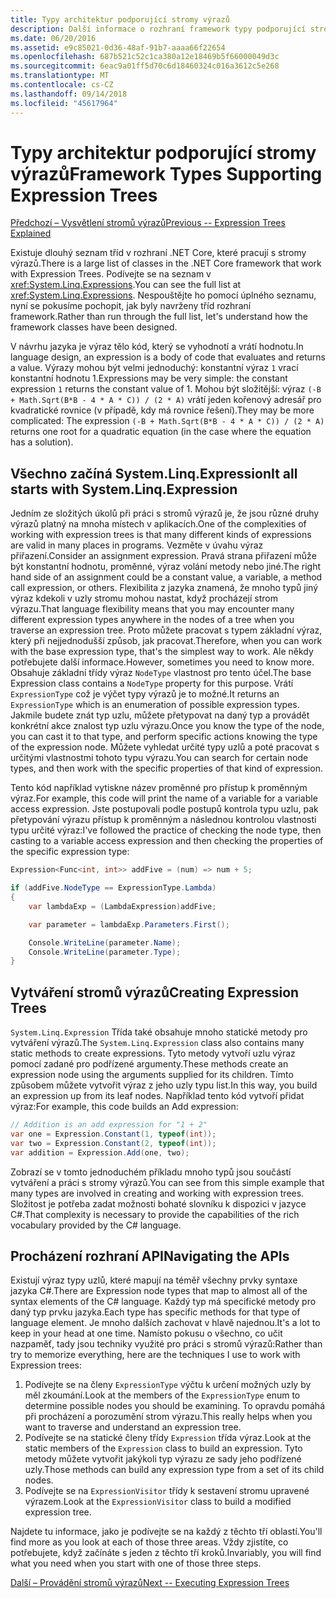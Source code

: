 ```yaml
---
title: Typy architektur podporující stromy výrazů
description: Další informace o rozhraní framework typy podporující stromy výrazů, vytváření stromů výrazů a techniky pro práci s strom výrazu rozhraní API.
ms.date: 06/20/2016
ms.assetid: e9c85021-0d36-48af-91b7-aaaa66f22654
ms.openlocfilehash: 687b521c52c1ca380a12e18469b5f66000049d3c
ms.sourcegitcommit: 6eac9a01ff5d70c6d18460324c016a3612c5e268
ms.translationtype: MT
ms.contentlocale: cs-CZ
ms.lasthandoff: 09/14/2018
ms.locfileid: "45617964"
---
```

# <a name="framework-types-supporting-expression-trees"></a><span data-ttu-id="c1bca-103">Typy architektur podporující stromy výrazů</span><span class="sxs-lookup"><span data-stu-id="c1bca-103">Framework Types Supporting Expression Trees</span></span>

[<span data-ttu-id="c1bca-104">Předchozí – Vysvětlení stromů výrazů</span><span class="sxs-lookup"><span data-stu-id="c1bca-104">Previous -- Expression Trees Explained</span></span>](expression-trees-explained.md)

<span data-ttu-id="c1bca-105">Existuje dlouhý seznam tříd v rozhraní .NET Core, které pracují s stromy výrazů.</span><span class="sxs-lookup"><span data-stu-id="c1bca-105">There is a large list of classes in the .NET Core framework that work with Expression Trees.</span></span>
<span data-ttu-id="c1bca-106">Podívejte se na seznam v <xref:System.Linq.Expressions>.</span><span class="sxs-lookup"><span data-stu-id="c1bca-106">You can see the full list at <xref:System.Linq.Expressions>.</span></span>
<span data-ttu-id="c1bca-107">Nespouštějte ho pomocí úplného seznamu, nyní se pokusíme pochopit, jak byly navrženy tříd rozhraní framework.</span><span class="sxs-lookup"><span data-stu-id="c1bca-107">Rather than run through the full list, let's understand how the framework classes have been designed.</span></span>

<span data-ttu-id="c1bca-108">V návrhu jazyka je výraz tělo kód, který se vyhodnotí a vrátí hodnotu.</span><span class="sxs-lookup"><span data-stu-id="c1bca-108">In language design, an expression is a body of code that evaluates and returns a value.</span></span> <span data-ttu-id="c1bca-109">Výrazy mohou být velmi jednoduchý: konstantní výraz `1` vrací konstantní hodnotu 1.</span><span class="sxs-lookup"><span data-stu-id="c1bca-109">Expressions may be very simple: the constant expression `1` returns the constant value of 1.</span></span> <span data-ttu-id="c1bca-110">Mohou být složitější: výraz `(-B + Math.Sqrt(B*B - 4 * A * C)) / (2 * A)` vrátí jeden kořenový adresář pro kvadratické rovnice (v případě, kdy má rovnice řešení).</span><span class="sxs-lookup"><span data-stu-id="c1bca-110">They may be more complicated: The expression `(-B + Math.Sqrt(B*B - 4 * A * C)) / (2 * A)` returns one root for a quadratic equation (in the case where the equation has a solution).</span></span>  

## <a name="it-all-starts-with-systemlinqexpression"></a><span data-ttu-id="c1bca-111">Všechno začíná System.Linq.Expression</span><span class="sxs-lookup"><span data-stu-id="c1bca-111">It all starts with System.Linq.Expression</span></span>

<span data-ttu-id="c1bca-112">Jedním ze složitých úkolů při práci s stromů výrazů je, že jsou různé druhy výrazů platný na mnoha místech v aplikacích.</span><span class="sxs-lookup"><span data-stu-id="c1bca-112">One of the complexities of working with expression trees is that many different kinds of expressions are valid in many places in programs.</span></span> <span data-ttu-id="c1bca-113">Vezměte v úvahu výraz přiřazení.</span><span class="sxs-lookup"><span data-stu-id="c1bca-113">Consider an assignment expression.</span></span> <span data-ttu-id="c1bca-114">Pravá strana přiřazení může být konstantní hodnotu, proměnné, výraz volání metody nebo jiné.</span><span class="sxs-lookup"><span data-stu-id="c1bca-114">The right hand side of an assignment could be a constant value, a variable, a method call expression, or others.</span></span> <span data-ttu-id="c1bca-115">Flexibilita z jazyka znamená, že mnoho typů jiný výraz kdekoli v uzly stromu mohou nastat, když procházejí strom výrazu.</span><span class="sxs-lookup"><span data-stu-id="c1bca-115">That language flexibility means that you may encounter many different expression types anywhere in the nodes of a tree when you traverse an expression tree.</span></span> <span data-ttu-id="c1bca-116">Proto můžete pracovat s typem základní výraz, který při nejjednodušší způsob, jak pracovat.</span><span class="sxs-lookup"><span data-stu-id="c1bca-116">Therefore, when you can work with the base expression type, that's the simplest way to work.</span></span> <span data-ttu-id="c1bca-117">Ale někdy potřebujete další informace.</span><span class="sxs-lookup"><span data-stu-id="c1bca-117">However, sometimes you need to know more.</span></span>
<span data-ttu-id="c1bca-118">Obsahuje základní třídy výraz `NodeType` vlastnost pro tento účel.</span><span class="sxs-lookup"><span data-stu-id="c1bca-118">The base Expression class contains a `NodeType` property for this purpose.</span></span>
<span data-ttu-id="c1bca-119">Vrátí `ExpressionType` což je výčet typy výrazů je to možné.</span><span class="sxs-lookup"><span data-stu-id="c1bca-119">It returns an `ExpressionType` which is an enumeration of possible expression types.</span></span>
<span data-ttu-id="c1bca-120">Jakmile budete znát typ uzlu, můžete přetypovat na daný typ a provádět konkrétní akce znalost typ uzlu výrazu.</span><span class="sxs-lookup"><span data-stu-id="c1bca-120">Once you know the type of the node, you can cast it to that type, and perform specific actions knowing the type of the expression node.</span></span> <span data-ttu-id="c1bca-121">Můžete vyhledat určité typy uzlů a poté pracovat s určitými vlastnostmi tohoto typu výrazu.</span><span class="sxs-lookup"><span data-stu-id="c1bca-121">You can search for certain node types, and then work with the specific properties of that kind of expression.</span></span>

<span data-ttu-id="c1bca-122">Tento kód například vytiskne název proměnné pro přístup k proměnným výraz.</span><span class="sxs-lookup"><span data-stu-id="c1bca-122">For example, this code will print the name of a variable for a variable access expression.</span></span> <span data-ttu-id="c1bca-123">Jste postupovali podle postupů kontrola typu uzlu, pak přetypování výrazu přístup k proměnným a následnou kontrolou vlastnosti typu určité výraz:</span><span class="sxs-lookup"><span data-stu-id="c1bca-123">I've followed the practice of checking the node type, then casting to a variable access expression and then checking the properties of the specific expression type:</span></span>

```csharp
Expression<Func<int, int>> addFive = (num) => num + 5;

if (addFive.NodeType == ExpressionType.Lambda)
{
    var lambdaExp = (LambdaExpression)addFive;

    var parameter = lambdaExp.Parameters.First();

    Console.WriteLine(parameter.Name);
    Console.WriteLine(parameter.Type);
}
```

## <a name="creating-expression-trees"></a><span data-ttu-id="c1bca-124">Vytváření stromů výrazů</span><span class="sxs-lookup"><span data-stu-id="c1bca-124">Creating Expression Trees</span></span>

<span data-ttu-id="c1bca-125">`System.Linq.Expression` Třída také obsahuje mnoho statické metody pro vytváření výrazů.</span><span class="sxs-lookup"><span data-stu-id="c1bca-125">The `System.Linq.Expression` class also contains many static methods to create expressions.</span></span> <span data-ttu-id="c1bca-126">Tyto metody vytvoří uzlu výraz pomocí zadané pro podřízené argumenty.</span><span class="sxs-lookup"><span data-stu-id="c1bca-126">These methods create an expression node using the arguments supplied for its children.</span></span> <span data-ttu-id="c1bca-127">Tímto způsobem můžete vytvořit výraz z jeho uzly typu list.</span><span class="sxs-lookup"><span data-stu-id="c1bca-127">In this way, you build an expression up from its leaf nodes.</span></span> <span data-ttu-id="c1bca-128">Například tento kód vytvoří přidat výraz:</span><span class="sxs-lookup"><span data-stu-id="c1bca-128">For example, this code builds an Add expression:</span></span>

```csharp
// Addition is an add expression for "1 + 2"
var one = Expression.Constant(1, typeof(int));
var two = Expression.Constant(2, typeof(int));
var addition = Expression.Add(one, two);
```

<span data-ttu-id="c1bca-129">Zobrazí se v tomto jednoduchém příkladu mnoho typů jsou součástí vytváření a práci s stromy výrazů.</span><span class="sxs-lookup"><span data-stu-id="c1bca-129">You can see from this simple example that many types are involved in creating and working with expression trees.</span></span> <span data-ttu-id="c1bca-130">Složitost je potřeba zadat možnosti bohaté slovníku k dispozici v jazyce C#.</span><span class="sxs-lookup"><span data-stu-id="c1bca-130">That complexity is necessary to provide the capabilities of the rich vocabulary provided by the C# language.</span></span>

## <a name="navigating-the-apis"></a><span data-ttu-id="c1bca-131">Procházení rozhraní API</span><span class="sxs-lookup"><span data-stu-id="c1bca-131">Navigating the APIs</span></span>
<span data-ttu-id="c1bca-132">Existují výraz typy uzlů, které mapují na téměř všechny prvky syntaxe jazyka C#.</span><span class="sxs-lookup"><span data-stu-id="c1bca-132">There are Expression node types that map to almost all of the syntax elements of the C# language.</span></span> <span data-ttu-id="c1bca-133">Každý typ má specifické metody pro daný typ prvku jazyka.</span><span class="sxs-lookup"><span data-stu-id="c1bca-133">Each type has specific methods for that type of language element.</span></span> <span data-ttu-id="c1bca-134">Je mnoho dalších zachovat v hlavě najednou.</span><span class="sxs-lookup"><span data-stu-id="c1bca-134">It's a lot to keep in your head at one time.</span></span> <span data-ttu-id="c1bca-135">Namísto pokusu o všechno, co učit nazpaměť, tady jsou techniky využité pro práci s stromů výrazů:</span><span class="sxs-lookup"><span data-stu-id="c1bca-135">Rather than try to memorize everything, here are the techniques I use to work with Expression trees:</span></span>
1. <span data-ttu-id="c1bca-136">Podívejte se na členy `ExpressionType` výčtu k určení možných uzly by měl zkoumání.</span><span class="sxs-lookup"><span data-stu-id="c1bca-136">Look at the members of the `ExpressionType` enum to determine possible nodes you should be examining.</span></span> <span data-ttu-id="c1bca-137">To opravdu pomáhá při procházení a porozumění strom výrazu.</span><span class="sxs-lookup"><span data-stu-id="c1bca-137">This really helps when you want to traverse and understand an expression tree.</span></span>
2. <span data-ttu-id="c1bca-138">Podívejte se na statické členy třídy `Expression` třída výraz.</span><span class="sxs-lookup"><span data-stu-id="c1bca-138">Look at the static members of the `Expression` class to build an expression.</span></span> <span data-ttu-id="c1bca-139">Tyto metody můžete vytvořit jakýkoli typ výrazu ze sady jeho podřízené uzly.</span><span class="sxs-lookup"><span data-stu-id="c1bca-139">Those methods can build any expression type from a set of its child nodes.</span></span>
3. <span data-ttu-id="c1bca-140">Podívejte se na `ExpressionVisitor` třídy k sestavení stromu upravené výrazem.</span><span class="sxs-lookup"><span data-stu-id="c1bca-140">Look at the `ExpressionVisitor` class to build a modified expression tree.</span></span>

<span data-ttu-id="c1bca-141">Najdete tu informace, jako je podívejte se na každý z těchto tří oblastí.</span><span class="sxs-lookup"><span data-stu-id="c1bca-141">You'll find more as you look at each of those three areas.</span></span> <span data-ttu-id="c1bca-142">Vždy zjistíte, co potřebujete, když začínáte s jeden z těchto tří kroků.</span><span class="sxs-lookup"><span data-stu-id="c1bca-142">Invariably, you will find what you need when you start with one of those three steps.</span></span>
 
 [<span data-ttu-id="c1bca-143">Další – Provádění stromů výrazů</span><span class="sxs-lookup"><span data-stu-id="c1bca-143">Next -- Executing Expression Trees</span></span>](expression-trees-execution.md)
 
